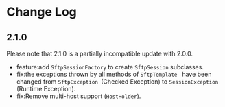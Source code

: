 # Change Log

## 2.1.0

Please note that 2.1.0 is a partially incompatible update with 2.0.0.

- feature:add `SftpSessionFactory` to create `SftpSession` subclasses.
- fix:the exceptions thrown by all methods of `SftpTemplate ` have been changed from `SftpException `(Checked Exception) to `SessionException `(Runtime Exception).
- fix:Remove multi-host support (`HostHolder`).
